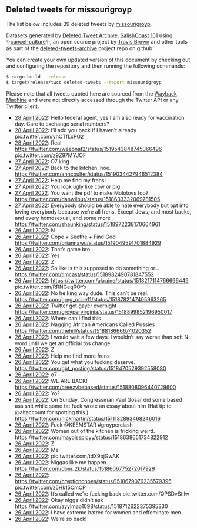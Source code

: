 ## Deleted tweets for missourigroyp

The list below includes 39 deleted tweets by
[missourigroyp](https://twitter.com/missourigroyp).



Datasets generated by [Deleted Tweet Archive](https://twitter.com/deletedtweet161), 
[SalishCoast 161](https://twitter.com/SalishCoastA) using 
✨[cancel-culture](https://github.com/travisbrown/cancel-culture)✨, an open source project by 
[Travis Brown](https://twitter.com/travisbrown) and other tools as part of the 
[deleted-tweets-archive](https://github.com/salcoast/deleted-tweets-archive/) project repo on github.

You can create your own updated version of this document by checking out and configuring the
repository and then running the following commands:

```bash
$ cargo build --release
$ target/release/twcc deleted-tweets --report missourigroyp
```

Please note that all tweets quoted here are sourced from the
[Wayback Machine](https://web.archive.org) and were not directly accessed through the Twitter API or
any Twitter client.

* [28 April 2022](https://web.archive.org/web/20220428081413/https://twitter.com/missourigroyp/status/1519590580162277376): Hello federal agent, yes I am also ready for vaccination day. Care to exchange serial numbers? <!--1519590580162277376-->
* [28 April 2022](https://web.archive.org/web/20220428075259/https://twitter.com/missourigroyp/status/1519585303618588672): I’ll add you back if I haven’t already pic.twitter.com/yhCTfLxPG2 <!--1519585303618588672-->
* [28 April 2022](https://web.archive.org/web/20220428050929/https://twitter.com/missourigroyp/status/1519544217705586688): Real  https://twitter.com/weebnat2/status/1519543848745066496  pic.twitter.com/z9Z97MYJOF <!--1519544217705586688-->
* [27 April 2022](https://web.archive.org/web/20220427221247/https://twitter.com/missourigroyp/status/1519439371820281857): O7 king <!--1519439371820281857-->
* [27 April 2022](https://web.archive.org/web/20220427123829/https://twitter.com/missourigroyp/status/1519294768173527040): Back to the kitchen, hoe. https://twitter.com/anncoulter/status/1519034427946512384 <!--1519294768173527040-->
* [27 April 2022](https://web.archive.org/web/20220427122917/https://twitter.com/missourigroyp/status/1519292434274041856): Help me find my frens! <!--1519292434274041856-->
* [27 April 2022](https://web.archive.org/web/20220427102716/https://twitter.com/missourigroyp/status/1519261638217670656): You look ugly like cow or pig <!--1519261638217670656-->
* [27 April 2022](https://web.archive.org/web/20220427094418/https://twitter.com/missourigroyp/status/1519250905660641280): You want the pdf to make Molotovs too? https://twitter.com/danwilbur/status/1518633332069781505 <!--1519250905660641280-->
* [27 April 2022](https://web.archive.org/web/20220427015939/https://twitter.com/missourigroyp/status/1519133963549356035): Everybody should be able to hate everybody but opt into loving everybody because we’re all frens. Except Jews, and most backs, and every homosexual, and some more https://twitter.com/shaunking/status/1518972238170664961 <!--1519133963549356035-->
* [26 April 2022](https://web.archive.org/web/20220426224957/https://twitter.com/missourigroyp/status/1519086162241011713): N <!--1519086162241011713-->
* [26 April 2022](https://web.archive.org/web/20220426224118/https://twitter.com/missourigroyp/status/1519084125176672257): Cope + Seethe + Find God https://twitter.com/briannawu/status/1519049591701884929 <!--1519084125176672257-->
* [26 April 2022](https://web.archive.org/web/20220426223900/https://twitter.com/missourigroyp/status/1519082726070136838): That’s game bro <!--1519082726070136838-->
* [26 April 2022](https://web.archive.org/web/20220426222040/https://twitter.com/missourigroyp/status/1519078768798846978): Yes <!--1519078768798846978-->
* [26 April 2022](https://web.archive.org/web/20220426194824/https://twitter.com/missourigroyp/status/1519040065007202305): Z <!--1519040065007202305-->
* [26 April 2022](https://web.archive.org/web/20220426194626/https://twitter.com/missourigroyp/status/1519039903975235585): So like is this supposed to do something or… https://twitter.com/timcast/status/1518982490781847552 <!--1519039903975235585-->
* [26 April 2022](https://web.archive.org/web/20220426192255/https://twitter.com/missourigroyp/status/1519034124153016322): https://twitter.com/ukraine/status/1518217114766696449  pic.twitter.com/RRNGeqROYx <!--1519034124153016322-->
* [26 April 2022](https://web.archive.org/web/20220426112913/https://twitter.com/missourigroyp/status/1518914857554386944): No he king way dude. This can’t be real. https://twitter.com/greg_price11/status/1518782147405963265 <!--1518914857554386944-->
* [26 April 2022](https://web.archive.org/web/20220426103018/https://twitter.com/missourigroyp/status/1518900097102368768): Twitter got gayer overnight https://twitter.com/groypervirginia/status/1518899852196950017 <!--1518900097102368768-->
* [26 April 2022](https://web.archive.org/web/20220426094111/https://twitter.com/missourigroyp/status/1518887780104998912): Where can I find this <!--1518887780104998912-->
* [26 April 2022](https://web.archive.org/web/20220426091035/https://twitter.com/missourigroyp/status/1518879373356675073): Nagging African Americans Called Pussies https://twitter.com/thehill/status/1518818666674020352 <!--1518879373356675073-->
* [26 April 2022](https://web.archive.org/web/20220426082120/https://twitter.com/missourigroyp/status/1518867561072500737): I would wait a few days. I wouldn’t say worse than soft N word until we get an official tos change <!--1518867561072500737-->
* [26 April 2022](https://web.archive.org/web/20220426074347/https://twitter.com/missourigroyp/status/1518858303727620098): Z <!--1518858303727620098-->
* [26 April 2022](https://web.archive.org/web/20220426074247/https://twitter.com/missourigroyp/status/1518858074441850885): Help me find more frens <!--1518858074441850885-->
* [26 April 2022](https://web.archive.org/web/20220426070412/https://twitter.com/missourigroyp/status/1518848313608581121): You get what you fucking deserve. https://twitter.com/gbt_posting/status/1518470529392558080 <!--1518848313608581121-->
* [26 April 2022](https://web.archive.org/web/20220426065449/https://twitter.com/missourigroyp/status/1518845822242275328): o7 <!--1518845822242275328-->
* [26 April 2022](https://web.archive.org/web/20220426063322/https://twitter.com/missourigroyp/status/1518840608282001408): WE ARE BACK! https://twitter.com/breezybebased/status/1518808096440729600 <!--1518840608282001408-->
* [26 April 2022](https://web.archive.org/web/20220426053800/https://twitter.com/missourigroyp/status/1518826603228409857): Yo? <!--1518826603228409857-->
* [26 April 2022](https://web.archive.org/web/20220426024032/https://twitter.com/missourigroyp/status/1518781928522104832): On Sunday, Congressman Paul Gosar did some based ass shit while some fat fuck wrote an essay about him  (Hat tip to  @altaccount  for spotting this.) https://twitter.com/nickmartin/status/1511132893468246016 <!--1518781928522104832-->
* [26 April 2022](https://web.archive.org/web/20220426022517/https://twitter.com/missourigroyp/status/1518778088750043136): Fuck  @KEEMSTAR   #groyperclash <!--1518778088750043136-->
* [26 April 2022](https://web.archive.org/web/20220426021846/https://twitter.com/missourigroyp/status/1518775055076966404): Women out of the kitchen is fricking weird. https://twitter.com/mayoisspicyy/status/1518638651734822912 <!--1518775055076966404-->
* [26 April 2022](https://web.archive.org/web/20220426021132/https://twitter.com/missourigroyp/status/1518774718802894859): Z <!--1518774718802894859-->
* [26 April 2022](https://web.archive.org/web/20220426011549/https://twitter.com/missourigroyp/status/1518760619616444416): Me <!--1518760619616444416-->
* [26 April 2022](https://web.archive.org/web/20220426010311/https://twitter.com/missourigroyp/status/1518757305940070400): pic.twitter.com/tdX9pjGwAK <!--1518757305940070400-->
* [26 April 2022](https://web.archive.org/web/20220426005849/https://twitter.com/missourigroyp/status/1518756226502471681): Niggas like me happen https://twitter.com/dom_2k/status/1518606775272017929 <!--1518756226502471681-->
* [26 April 2022](https://web.archive.org/web/20220426005704/https://twitter.com/missourigroyp/status/1518755915645739013): https://twitter.com/crypticnohoes/status/1518679076235579395  pic.twitter.com/z5Hk15CmCP <!--1518755915645739013-->
* [26 April 2022](https://web.archive.org/web/20220426005639/https://twitter.com/missourigroyp/status/1518755710175268864): It’s called we’re fucking back pic.twitter.com/QPSDvStilw <!--1518755710175268864-->
* [26 April 2022](https://web.archive.org/web/20220426005632/https://twitter.com/missourigroyp/status/1518754990071943169): Okay nigga didn’t ask https://twitter.com/ayylmao1098/status/1518712622375395330 <!--1518754990071943169-->
* [26 April 2022](https://web.archive.org/web/20220426002504/https://twitter.com/missourigroyp/status/1518747769716023296): I have extreme hatred for women and effeminate men. <!--1518747769716023296-->
* [26 April 2022](https://web.archive.org/web/20220426000928/https://twitter.com/missourigroyp/status/1518743983970729986): We’re so back! <!--1518743983970729986-->
